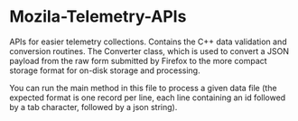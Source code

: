 # Mozila-Telemetry-APIs
APIs for easier telemetry collections. Contains the C++ data validation and conversion routines. The Converter class, which is used to convert a JSON payload from the raw form submitted by Firefox to the more compact storage format for on-disk storage and processing.

You can run the main method in this file to process a given data file (the expected format is one record per line, each line containing an id followed by a tab character, followed by a json string).
